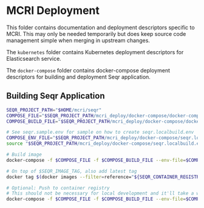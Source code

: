 # MCRI Deployment

This folder contains documentation and deployment descriptors specific to MCRI.
This may only be needed temporarily but does keep source code management simple
when merging in upstream changes.

The `kubernetes` folder contains Kubernetes deployment descriptors for Elasticsearch
service.

The `docker-compose` folder contains docker-compose deployment descriptors for building
and deployment Seqr application.

## Building Seqr Application

```bash
SEQR_PROJECT_PATH="$HOME/mcri/seqr"
COMPOSE_FILE="$SEQR_PROJECT_PATH/mcri_deploy/docker-compose/docker-compose.yml"
COMPOSE_BUILD_FILE="$SEQR_PROJECT_PATH/mcri_deploy/docker-compose/docker-compose.build.yml"

# See seqr.sample.env for sample on how to create seqr.localbuild.env
COMPOSE_ENV_FILE="$SEQR_PROJECT_PATH/mcri_deploy/docker-compose/seqr.localbuild.env"
source "$SEQR_PROJECT_PATH/mcri_deploy/docker-compose/seqr.localbuild.env"

# Build image
docker-compose -f $COMPOSE_FILE -f $COMPOSE_BUILD_FILE --env-file=$COMPOSE_ENV_FILE build

# On top of $SEQR_IMAGE_TAG, also add latest tag
docker tag $(docker images --filter=reference="${SEQR_CONTAINER_REGISTRY}/${SEQR_IMAGE_NAME}:${SEQR_IMAGE_TAG}" --quiet) "${SEQR_CONTAINER_REGISTRY}/${SEQR_IMAGE_NAME}:latest"

# Optional: Push to container registry
# This should not be necessary for local development and it'll take a while to upload.
docker-compose -f $COMPOSE_FILE -f $COMPOSE_BUILD_FILE --env-file=$COMPOSE_ENV_FILE push
```
